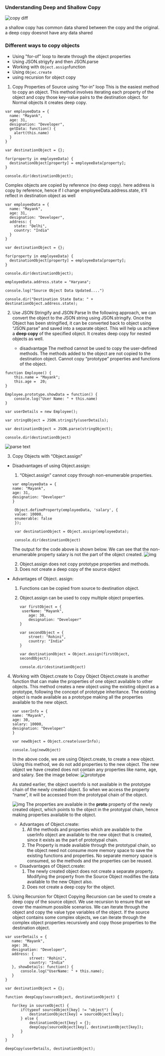 ### Understanding Deep and Shallow Copy

![copy diff](https://github.com/RahulTinku/Interview-questions/tree/main/JS/Object/img/copydiff.png?raw=true)

a shallow copy has common data shared between the copy and the original.
a deep copy doesnot have any data shared

### Different ways to copy objects

- Using "for-of" loop to iterate through the object properties
- Using JSON.strigyfy and then JSON.parse
- Working with `Object.assign`function
- Using `Objec.create`
- using recursion for object copy

1. Copy Properties of Source using “for-in” loop
   This is the easiest method to copy an object. This method involves iterating each property of the object and copy those key-value pairs to the destination object.
   for Normal objects it creates deep copy.

```
var employeeData = {
  name: "Mayank",
  age: 31,
  designation: "Developer",
  getData: function() {
    alert(this.name)
  }
}

var destinationObject = {};

for(property in employeeData) {
  destinationObject[property] = employeeData[property];
}

console.dir(destinationObject);
```

Complex objects are copied by reference (no deep copy).
here address is copy by reference, hence if I change employeeData.address.state, it'll reflect in destination object as well

```
var employeeData = {
  name: "Mayank",
  age: 31,
  designation: "Developer",
  address: {
    state: "Delhi",
    country: "India"
  }
}

var destinationObject = {};

for(property in employeeData) {
  destinationObject[property] = employeeData[property];
}

console.dir(destinationObject);

employeeData.address.state = "Haryana";

console.log("Source Object Data Updated....")

console.dir("Destination State Data: " + destinationObject.address.state);
```

2. Use JSON Stringify and JSON Parse
   In the following approach, we can convert the object to the JSON string using JSON.stringify. Once the Object has been stringified, it can be converted back to object using “JSON.parse” and saved into a separate object. This will help us achieve a <b>deep copy</b> of the specified object. It creates deep copy for nested objects as well.

   - disadvantage
     The method cannot be used to copy the user-defined methods. The methods added to the object are not copied to the destination object.
     Cannot copy “prototype” properties and functions of the object.

```
function Employee() {
    this.name = "Mayank";
    this.age =  20;
}

Employee.prototype.showData = function() {
    console.log("User Name: " + this.name)
}

var userDetails = new Employee();

var stringObject = JSON.stringify(userDetails);

var destinationObject = JSON.parse(stringObject);

console.dir(destinationObject)
```

![parse text](https://github.com/RahulTinku/Interview-questions/tree/main/JS/Object/img/parse.png?raw=true)

3. Copy Objects with “Object.assign”

- Disadvantages of using Object.assign:

  1. “Object.assign” cannot copy through non-enumerable properties.

  ```
  var employeeData = {
  name: "Mayank",
  age: 31,
  designation: "Developer"
  }

   Object.defineProperty(employeeData, 'salary', {
   value: 10000,
   enumerable: false
   });

   var destinationObject = Object.assign(employeeData);

   console.dir(destinationObject)

  ```

  The output for the code above is shown below. We can see that the non-enumerable property salary is not the part of the object created.
  ![img](https://github.com/RahulTinku/Interview-questions/tree/main/JS/Object/img/assign.png?raw=true)

  2. Object.assign does not copy prototype properties and methods.
  3. Does not create a deep copy of the source object

- Advantages of Object. assign:

  1.  Functions can be copied from source to destination object.
  2.  Object.assign can be used to copy multiple object properties.

      ```
      var firstObject = {
       userName: "Mayank",
          age: 30,
          designation: "Developer"
      }

      var secondObject = {
          street: "Rohini",
          country: "India"
      }

      var destinationObject = Object.assign(firstObject, secondObject);

      console.dir(destinationObject)
      ```

4.  Working with Object.create to Copy Object
    Object.create is another function that can make the properties of one object available to other objects. This method creates a new object using the existing object as a prototype, following the concept of prototype inheritance. The existing object is made available as a prototype making all the properties available to the new object.

    ```
    var userInfo = {
    name: "Mayank",
    age: 30,
    salary: 10000,
    designation: "Developer"
    }

    var newObject = Object.create(userInfo);

    console.log(newObject)
    ```

    In the above code, we are using Object.create, to create a new object. Using this method, we do not add properties to the new object. The new object we have created does not contain any properties like name, age, and salary. See the image below:
    ![prototype](https://github.com/RahulTinku/Interview-questions/tree/main/JS/Object/img/proto.png?raw=true)

    As stated earlier, the object userInfo is not available in the prototype chain of the newly created object. So when we access the property “name”, it will be accessed from the prototypal chain of the object.

    ![img](https://github.com/RahulTinku/Interview-questions/tree/main/JS/Object/img/pro.png?raw=true)
    The properties are available in the **proto** property of the newly created object, which points to the object in the prototypal chain, hence making properties available to the object.

    - Advantages of Object.create:
      1. All the methods and properties which are available to the userInfo object are available to the new object that is created, since it exists as the part of prototypal chain.
      2. The Property is made available through the prototypal chain, so the object need not consume more memory space to save the existing functions and properties. No separate memory space is consumed, so the methods and the properties can be reused.
    - Disadvantages of Object.create:
      1. The newly created object does not create a separate property. Modifying the property from the Source Object modifies the data available to the new Object also.
      2. Does not create a deep copy for the object.

5.  Using Recursion for Object Copying
    Recursion can be used to create a deep copy of the source object. We use recursion to ensure that we cover the maximum possible scenarios. We can iterate through the object and copy the value type variables of the object. If the source object contains some complex objects, we can iterate through the complex object properties recursively and copy those properties to the destination object.

```
var userDetails = {
   name: "Mayank",
   age: 30,
   designation: "Developer",
   address: {
           street: "Rohini",
           country: "India"
   }, showDetails: function() {
       console.log("UserName: " + this.name);
   }
}

var destinationObject = {};

function deepCopy(sourceObject, destinationObject) {

   for(key in sourceObject) {
       if(typeof sourceObject[key] != "object") {
           destinationObject[key] = sourceObject[key];
       } else {
           destinationObject[key] = {};
           deepCopy(sourceObject[key], destinationObject[key]);
       }
   }
}

deepCopy(userDetails, destinationObject);
```
